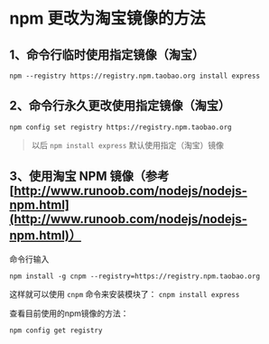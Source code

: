 # npm 更改为淘宝镜像的方法


## 1、命令行临时使用指定镜像（淘宝）

```
npm --registry https://registry.npm.taobao.org install express
```

## 2、命令行永久更改使用指定镜像（淘宝）

```
npm config set registry https://registry.npm.taobao.org
```
> 以后 `npm install express` 默认使用指定（淘宝）镜像

## 3、使用淘宝 NPM 镜像（参考 [http://www.runoob.com/nodejs/nodejs-npm.html](http://www.runoob.com/nodejs/nodejs-npm.html)）

命令行输入 
```
npm install -g cnpm --registry=https://registry.npm.taobao.org
```
这样就可以使用 `cnpm` 命令来安装模块了： `cnpm install express`

查看目前使用的npm镜像的方法：
```
npm config get registry
```
